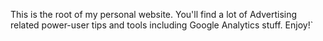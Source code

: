 This is the root of my personal website. 
You'll find a lot of Advertising related power-user tips and tools including Google Analytics stuff.
Enjoy!`
